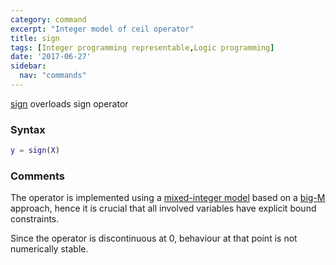 ```yaml
---
category: command
excerpt: "Integer model of ceil operator"
title: sign
tags: [Integer programming representable,Logic programming]
date: '2017-06-27'
sidebar:
  nav: "commands"
---
```


[sign](/command/sign) overloads sign operator

### Syntax

````matlab
y = sign(X)
````

### Comments

The operator is implemented using a [mixed-integer model](/tutorial/nonlinearoperatorsmixedinteger) based on a [big-M](/tutorial/bigmandconvexhulls) approach, hence it is crucial that all involved variables have explicit bound constraints.

Since the operator is discontinuous at 0, behaviour at that point is not numerically stable.

